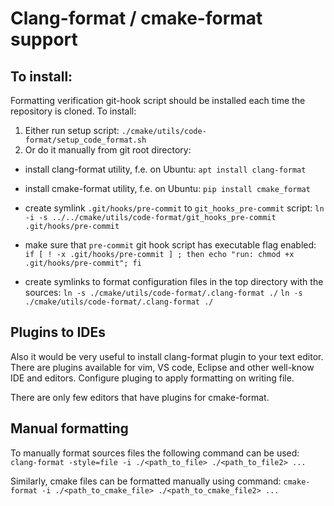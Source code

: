 # Clang-format / cmake-format support

## To install:
Formatting verification git-hook script should be installed each time
the repository is cloned.
To install:
1. Either run setup script:
	`./cmake/utils/code-format/setup_code_format.sh`
2. Or do it manually from git root directory:

- install clang-format utility, f.e. on Ubuntu:
	`apt install clang-format`

- install cmake-format utility, f.e. on Ubuntu:
	`pip install cmake_format`

- create symlink `.git/hooks/pre-commit` to `git_hooks_pre-commit` script:
	`ln -i -s ../../cmake/utils/code-format/git_hooks_pre-commit .git/hooks/pre-commit`

- make sure that `pre-commit` git hook script has executable flag enabled:
	`if [ ! -x .git/hooks/pre-commit ] ; then echo "run: chmod +x .git/hooks/pre-commit"; fi`

- create symlinks to format configuration files in the top directory with the sources:
	`ln -s ./cmake/utils/code-format/.clang-format ./`
	`ln -s ./cmake/utils/code-format/.clang-format ./`

## Plugins to IDEs
Also it would be very useful to install clang-format plugin to your text editor.
There are plugins available for vim, VS code, Eclipse and other well-know IDE and editors.
Configure pluging to apply formatting on writing file.

There are only few editors that have plugins for cmake-format.

## Manual formatting
To manually format sources files the following command can be used:
	`clang-format -style=file -i ./<path_to_file> ./<path_to_file2> ...`

Similarly, cmake files can be formatted manually using command:
	`cmake-format -i ./<path_to_cmake_file> ./<path_to_cmake_file2> ...`

